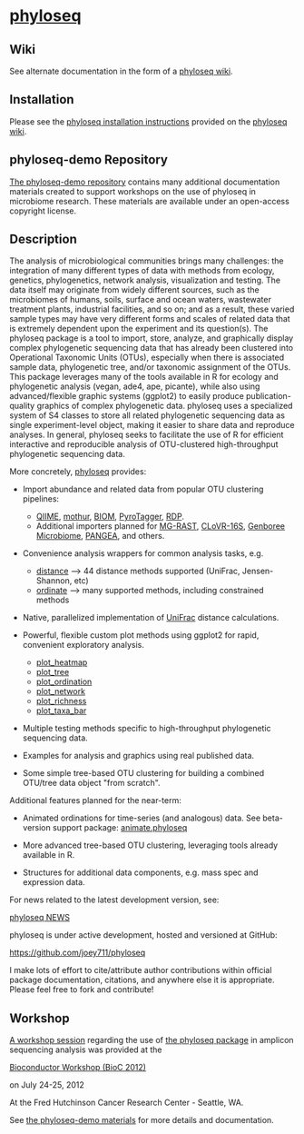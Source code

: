 # [phyloseq](http://joey711.github.com/phyloseq/)

## Wiki
See alternate documentation in the form of a [phyloseq wiki](https://github.com/joey711/phyloseq/wiki).

## Installation
Please see the [phyloseq installation instructions](https://github.com/joey711/phyloseq/wiki/Installation) provided on the [phyloseq wiki](https://github.com/joey711/phyloseq/wiki).

## phyloseq-demo Repository
[The phyloseq-demo repository](https://github.com/joey711/phyloseq-demo) contains many additional documentation materials created to support workshops on the use of phyloseq in microbiome research. These materials are available under an open-access copyright license.

## Description

The analysis of microbiological communities brings many challenges: the integration of many different types of data with methods from ecology, genetics, phylogenetics, network analysis, visualization and testing. The data itself may originate from widely different sources, such as the microbiomes of humans, soils, surface and ocean waters, wastewater treatment plants, industrial facilities, and so on; and as a result, these varied sample types may have very different forms and scales of related data that is extremely dependent upon the experiment and its question(s). The phyloseq package is a tool to import, store, analyze, and graphically display complex phylogenetic sequencing data that has already been clustered into Operational Taxonomic Units (OTUs), especially when there is associated sample data, phylogenetic tree, and/or taxonomic assignment of the OTUs. This package leverages many of the tools available in R for ecology and phylogenetic analysis (vegan, ade4, ape, picante), while also using advanced/flexible graphic systems (ggplot2) to easily produce publication-quality graphics of complex phylogenetic data. phyloseq uses a specialized system of S4 classes to store all related phylogenetic sequencing data as single experiment-level object, making it easier to share data and reproduce analyses. In general, phyloseq seeks to facilitate the use of R for efficient interactive and reproducible analysis of OTU-clustered high-throughput phylogenetic sequencing data.

More concretely, [phyloseq](http://joey711.github.com/phyloseq/) provides:

 * Import abundance and related data from popular OTU clustering pipelines:
	- [QIIME](http://qiime.org/), [mothur](http://www.mothur.org/), [BIOM](http://www.qiime.org/svn_documentation/documentation/biom_format.html), [PyroTagger](http://pyrotagger.jgi-psf.org/cgi-bin/index.pl), [RDP](http://pyro.cme.msu.edu/). 
 	- Additional importers planned for [MG-RAST](http://metagenomics.anl.gov/), [CLoVR-16S](http://clovr.org/methods/clovr-16s/), [Genboree Microbiome](http://genboree.org/theCommons/projects/pub-gen-microbiome), [PANGEA](http://www.microgator.org/pangea/), and others.

 * Convenience analysis wrappers for common analysis tasks, e.g.
	- [distance](https://github.com/joey711/phyloseq/wiki/distance)  --> 44 distance methods supported (UniFrac, Jensen-Shannon, etc)
	- [ordinate](https://github.com/joey711/phyloseq/wiki/ordinate)  --> many supported methods, including constrained methods

 * Native, parallelized implementation of [UniFrac](https://github.com/joey711/phyloseq/wiki/Fast-Parallel-UniFrac) distance calculations.

 * Powerful, flexible custom plot methods using ggplot2 for rapid, convenient exploratory analysis.
	- [plot_heatmap](https://github.com/joey711/phyloseq/wiki/plot_heatmap)
	- [plot_tree](https://github.com/joey711/phyloseq/wiki/plot_tree)
	- [plot_ordination](https://github.com/joey711/phyloseq/wiki/plot_ordination)
	- [plot_network](https://github.com/joey711/phyloseq/wiki/plot_network)
	- [plot_richness](https://github.com/joey711/phyloseq/wiki/plot_richness)
	- [plot_taxa_bar](https://github.com/joey711/phyloseq/wiki/plot_taxa_bar)

 * Multiple testing methods specific to high-throughput phylogenetic sequencing data.

 * Examples for analysis and graphics using real published data.

 * Some simple tree-based OTU clustering for building a combined OTU/tree data object "from scratch".

Additional features planned for the near-term:

 * Animated ordinations for time-series (and analogous) data.
	See beta-version support package: [animate.phyloseq](https://github.com/joey711/animate.phyloseq)

 * More advanced tree-based OTU clustering, leveraging tools already available in R.

 * Structures for additional data components, e.g. mass spec and expression data.

For news related to the latest development version, see:

[phyloseq NEWS](https://github.com/joey711/phyloseq/blob/master/inst/NEWS)

phyloseq is under active development, hosted and versioned at GitHub:

https://github.com/joey711/phyloseq

I make lots of effort to cite/attribute author contributions within official package documentation, citations, and anywhere else it is appropriate. Please feel free to fork and contribute!

## Workshop
[A workshop session](https://secure.bioconductor.org/BioC2012/labs.php) regarding the use of [the phyloseq package](http://joey711.github.com/phyloseq/) in amplicon sequencing analysis was provided at the

[Bioconductor Workshop (BioC 2012)](https://secure.bioconductor.org/BioC2012/)

on July 24-25, 2012 

At the Fred Hutchinson Cancer Research Center - Seattle, WA.

See [the phyloseq-demo materials](https://github.com/joey711/phyloseq-demo) for more details and documentation. 